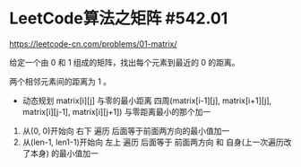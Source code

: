 # LeetCode算法之矩阵 #542.01
https://leetcode-cn.com/problems/01-matrix/

给定一个由 0 和 1 组成的矩阵，找出每个元素到最近的 0 的距离。

两个相邻元素间的距离为 1 。

- 动态规划
matrix[i][j]  与零的最小距离  四周(matrix[i-1][j], matrix[i+1][j], matrix[i][j-1], matrix[i][j+1]) 与零距离最小的那个加一
1. 从(0, 0)开始向 右下 遍历 后面等于前面两方向的最小值加一
2. 从(len-1, len1-1)开始向 左上 遍历 后面等于 前面两方向 和 自身(上一次遍历改了本身) 的最小值加一
